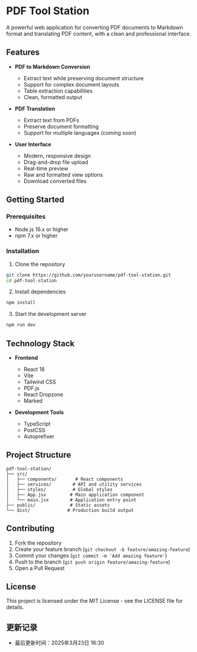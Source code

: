 # PDF Tool Station

A powerful web application for converting PDF documents to Markdown format and translating PDF content, with a clean and professional interface.

## Features

- **PDF to Markdown Conversion**
  - Extract text while preserving document structure
  - Support for complex document layouts
  - Table extraction capabilities
  - Clean, formatted output

- **PDF Translation**
  - Extract text from PDFs
  - Preserve document formatting
  - Support for multiple languages (coming soon)

- **User Interface**
  - Modern, responsive design
  - Drag-and-drop file upload
  - Real-time preview
  - Raw and formatted view options
  - Download converted files

## Getting Started

### Prerequisites

- Node.js 16.x or higher
- npm 7.x or higher

### Installation

1. Clone the repository
```bash
git clone https://github.com/yourusername/pdf-tool-station.git
cd pdf-tool-station
```

2. Install dependencies
```bash
npm install
```

3. Start the development server
```bash
npm run dev
```

## Technology Stack

- **Frontend**
  - React 18
  - Vite
  - Tailwind CSS
  - PDF.js
  - React Dropzone
  - Marked

- **Development Tools**
  - TypeScript
  - PostCSS
  - Autoprefixer

## Project Structure

```
pdf-tool-station/
├── src/
│   ├── components/       # React components
│   ├── services/        # API and utility services
│   ├── styles/          # Global styles
│   ├── App.jsx         # Main application component
│   └── main.jsx        # Application entry point
├── public/             # Static assets
└── dist/              # Production build output
```

## Contributing

1. Fork the repository
2. Create your feature branch (`git checkout -b feature/amazing-feature`)
3. Commit your changes (`git commit -m 'Add amazing feature'`)
4. Push to the branch (`git push origin feature/amazing-feature`)
5. Open a Pull Request

## License

This project is licensed under the MIT License - see the LICENSE file for details.

## 更新记录
- 最后更新时间：2025年3月23日 16:30